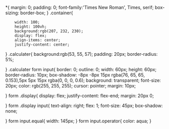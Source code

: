 *{
        margin: 0;
        padding: 0;
        font-family:'Times New Roman', Times, serif;
        box-sizing: border-box;
}
.container{

        width: 100;
        height: 100vh;
        background:rgb(207, 232, 230);
        display: flex;
        align-items: center;
        justify-content: center;

}
.calculater{
    background:rgb(53, 55, 57);
    padding: 20px;
    border-radius: 5%;


}
.calculater form input{
    border: 0;
    outline: 0;
    width: 60px;
    height: 60px;
    border-radius: 10px;
    box-shadow: -8px -8px 15px rgba(76, 65, 65, 0.153),5px 5px 15px rgba(0, 0, 0, 0.6);
    background: transparent;
    font-size: 20px;
    color: rgb(255, 255, 255);
    cursor: pointer;
    margin: 10px;

}
form .display{
    display: flex;
    justify-content: flex-end;
    margin: 20px 0;

}
form .display input{
    text-align: right;
    flex: 1;
    font-size: 45px;
    box-shadow: none;

}
form input.equal{
    width: 145px;
}
form input.operator{
    color: aqua;
}
